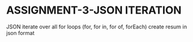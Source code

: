 ﻿# ASSIGNMENT-3-JSON ITERATION
 
 JSON iterate over all for loops (for, for in, for of, forEach)
create resum in json format
